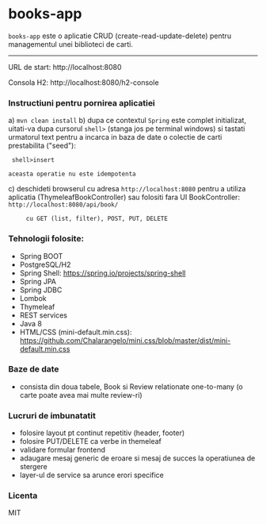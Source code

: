 # books-app

`books-app` este o aplicatie CRUD (create-read-update-delete) pentru managementul unei biblioteci de carti.

---
URL de start: http://localhost:8080

Consola H2: http://localhost:8080/h2-console

### Instructiuni pentru pornirea aplicatiei

a) `mvn clean install`
b) dupa ce contextul `Spring` este complet initializat, uitati-va dupa cursorul `shell>` (stanga jos pe terminal windows) si tastati urmatorul text pentru a incarca in baza de date o colectie de carti prestabilita ("seed"):

     shell>insert

    aceasta operatie nu este idempotenta
c) deschideti browserul cu adresa `http://localhost:8080` pentru a utiliza aplicatia (ThymeleafBookController)
sau folositi fara UI BookController:
        `http://localhost:8080/api/book/`
            
         cu GET (list, filter), POST, PUT, DELETE
    

### Tehnologii folosite:
- Spring BOOT
- PostgreSQL/H2
- Spring Shell: https://spring.io/projects/spring-shell
- Spring JPA
- Spring JDBC
- Lombok
- Thymeleaf
- REST services
- Java 8
- HTML/CSS (mini-default.min.css): https://github.com/Chalarangelo/mini.css/blob/master/dist/mini-default.min.css

### Baze de date
- consista din doua tabele, Book si Review relationate one-to-many (o carte poate avea mai multe review-ri)

### Lucruri de imbunatatit
- folosire layout pt continut repetitiv (header, footer)
- folosire PUT/DELETE ca verbe in themeleaf
- validare formular frontend
- adaugare mesaj generic de eroare si mesaj de succes la operatiunea de stergere
- layer-ul de service sa arunce erori specifice

### Licenta

MIT